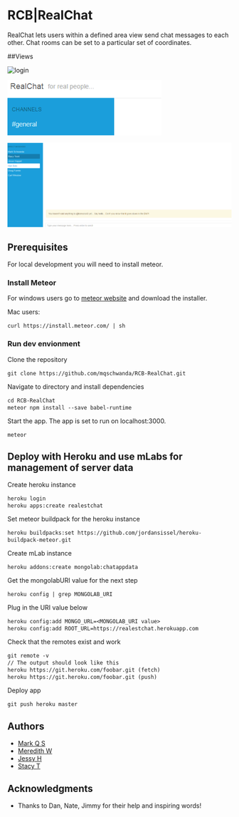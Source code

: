 # RCB|RealChat

RealChat lets users within a defined area view send chat messages to each other. Chat rooms can be set to a particular set of coordinates.

##Views

![login](https://github.com/mqschwanda/RCB-RealChat/blob/master/images/login.PNG?raw=true "Sign up and login")

![channel](/images/channels.png "Chatrooms")

![direct message](/images/dm.png "Users can send direct messages")

## Prerequisites

For local development you will need to install meteor.

### Install Meteor

For windows users go to [meteor website](https://www.meteor.com/install) and download the installer.

Mac users:

```
curl https://install.meteor.com/ | sh
```

### Run dev envionment

Clone the repository

```
git clone https://github.com/mqschwanda/RCB-RealChat.git
```
Navigate to directory and install dependencies

```
cd RCB-RealChat
meteor npm install --save babel-runtime
```
Start the app. The app is set to run on localhost:3000.

```
meteor
```
## Deploy with Heroku and use mLabs for management of server data 

Create heroku instance

```
heroku login
heroku apps:create realestchat
```

Set meteor buildpack for the heroku instance

```
heroku buildpacks:set https://github.com/jordansissel/heroku-buildpack-meteor.git
```

Create mLab instance

```
heroku addons:create mongolab:chatappdata
```

Get the mongolabURI value for the next step

```
heroku config | grep MONGOLAB_URI
```

Plug in the URI value below

```
heroku config:add MONGO_URL=<MONGOLAB_URI value>
heroku config:add ROOT_URL=https://realestchat.herokuapp.com
```

Check that the remotes exist and work

```
git remote -v
// The output should look like this
heroku https://git.heroku.com/foobar.git (fetch)
heroku https://git.heroku.com/foobar.git (push)
```

Deploy app

```
git push heroku master
```

## Authors

* [Mark Q S](https://github.com/mqschwanda) 
* [Meredith W](https://github.com/Meredith-W)
* [Jessy H](https://github.com/JesseHappel)
* [Stacy T](https://github.com/strentnj)

## Acknowledgments

* Thanks to Dan, Nate, Jimmy for their help and inspiring words!


